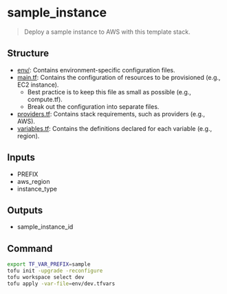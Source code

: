 # sample_instance

> Deploy a sample instance to AWS with this template stack.

## Structure

- [env/](env): Contains environment-specific configuration files.
- [main.tf](main.tf): Contains the configuration of resources to be provisioned (e.g., EC2 instance).
  - Best practice is to keep this file as small as possible (e.g., compute.tf).
  - Break out the configuration into separate files.
- [providers.tf](providers.tf): Contains stack requirements, such as providers (e.g., AWS).
- [variables.tf](variables.tf): Contains the definitions declared for each variable (e.g., region).

## Inputs

- PREFIX
- aws_region
- instance_type

## Outputs

- sample_instance_id

## Command

```sh
export TF_VAR_PREFIX=sample
tofu init -upgrade -reconfigure
tofu workspace select dev
tofu apply -var-file=env/dev.tfvars
```
